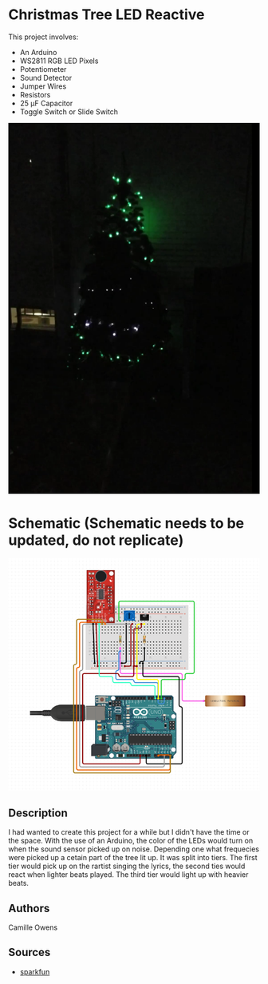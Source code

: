 # Christmas Tree LED Reactive

This project involves:
* An Arduino
* WS2811 RGB LED Pixels
* Potentiometer
* Sound Detector
* Jumper Wires
* Resistors
* 25 µF Capacitor
* Toggle Switch or Slide Switch


![alt text](images/xmas-tree.png)

# Schematic (Schematic needs to be updated, do not replicate)

![alt text](images/schematic.png)

## Description

I had wanted to create this project for a while but I didn't have the time or the space. 
With the use of an Arduino, the color of the LEDs would turn on when the sound sensor picked up on noise. 
Depending one what frequecies were picked up a cetain part of the tree lit up. It was split into tiers. 
The first tier would pick up on the rartist singing the lyrics, the second ties would react when lighter beats played. 
The third tier would light up with heavier beats.

[comment]: <> (## Getting Started)

[comment]: <> (### Dependencies)

[comment]: <> (* Describe any prerequisites, libraries, OS version, etc., needed before installing program.)

[comment]: <> (* ex. Windows 10)

[comment]: <> (### Installing)

[comment]: <> (* How/where to download your program)

[comment]: <> (* Any modifications needed to be made to files/folders)

[comment]: <> (### Executing program)

[comment]: <> (* How to run the program)

[comment]: <> (* Step-by-step bullets)

[comment]: <> (```)

[comment]: <> (code blocks for commands)

[comment]: <> (```)

## Authors

Camille Owens

[comment]: <> (## Version History)

[comment]: <> (* 0.2)

[comment]: <> (    * Various bug fixes and optimizations)

[comment]: <> (    * See [commit change]&#40;&#41; or See [release history]&#40;&#41;)

[comment]: <> (* 0.1)

[comment]: <> (    * Initial Release)

## Sources

[comment]: <> (Inspiration, code snippets, etc.)
* [sparkfun](https://www.sparkfun.com/)

